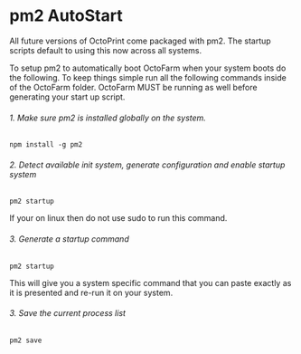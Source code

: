 # pm2 AutoStart

All future versions of OctoPrint come packaged with pm2. The startup scripts default to using this now across all systems. 

To setup pm2 to automatically boot OctoFarm when your system boots do the following. To keep things simple run all the following commands inside of the OctoFarm folder. OctoFarm MUST be running as well before generating your start up script. 

###### 1. Make sure pm2 is installed globally on the system.
 `npm install -g pm2`

###### 2. Detect available init system, generate configuration and enable startup system
 `pm2 startup`

 If your on linux then do not use sudo to run this command.
 
###### 3. Generate a startup command
  `pm2 startup`
 
 This will give you a system specific command that you can paste exactly as it is presented and re-run it on your system. 
 
 ###### 3. Save the current process list
   `pm2 save`
 